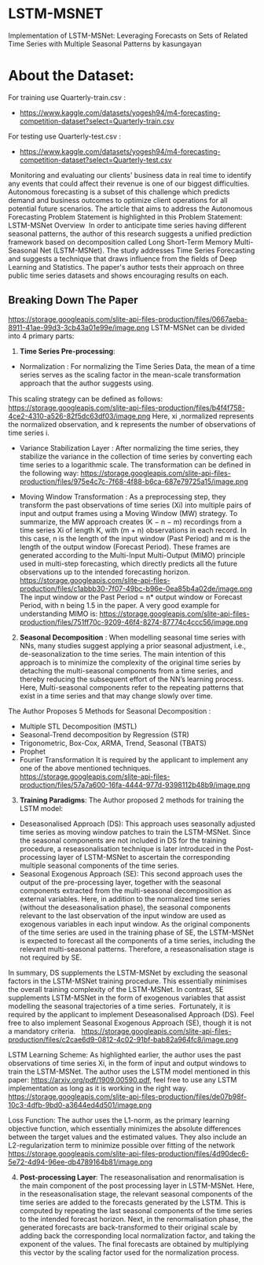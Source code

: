 # LSTM-MSNET
Implementation of LSTM-MSNet: Leveraging Forecasts on Sets of Related Time Series with Multiple Seasonal Patterns by kasungayan

# About the Dataset:
For training use Quarterly-train.csv : 
- https://www.kaggle.com/datasets/yogesh94/m4-forecasting-competition-dataset?select=Quarterly-train.csv

For testing use Quarterly-test.csv :
- https://www.kaggle.com/datasets/yogesh94/m4-forecasting-competition-dataset?select=Quarterly-test.csv

﻿
 Monitoring and evaluating our clients' business data in real time to identify any events that could affect their revenue is one of our biggest difficulties. 
 Autonomous forecasting is a subset of this challenge which predicts demand and business outcomes to optimize client operations for all potential future scenarios. 
 The article that aims to address the Autonomous Forecasting Problem Statement is highlighted in this Problem Statement:
 LSTM-MSNet Overview
﻿
In order to anticipate time series having different seasonal patterns, the author of this research suggests a unified prediction framework based on decomposition called Long Short-Term Memory Multi-Seasonal Net (LSTM-MSNet). 
 The study addresses Time Series Forecasting and suggests a technique that draws influence from the fields of Deep Learning and Statistics.   The paper's author tests their approach on three public time series datasets and shows encouraging results on each.
 ﻿
## Breaking Down The Paper
https://storage.googleapis.com/slite-api-files-production/files/0667aeba-8911-41ae-99d3-3cb43a01e99e/image.png
﻿
LSTM-MSNet can be divided into 4 primary parts:
﻿
1) **Time Series Pre-processing**:
 
 - Normalization : For normalizing the Time Series Data, the mean of a time series serves as the scaling factor in the mean-scale transformation approach that the author suggests using. ﻿

This scaling strategy can be deﬁned as follows:
﻿https://storage.googleapis.com/slite-api-files-production/files/b4f4f758-4ce2-4310-a526-82f5dc63df03/image.png
Here, xi ,normalized represents the normalized observation, and k represents the number of observations of time series i.
 
 - Variance Stabilization Layer : After normalizing the time series, they stabilize the variance in the collection of time series by converting each time series to a logarithmic scale. The transformation can be defined in the following way: 
https://storage.googleapis.com/slite-api-files-production/files/975e4c7c-7f68-4f88-b6ca-687e79725a15/image.png
 
 - Moving Window Transformation : As a preprocessing step, they transform the past observations of time series (Xi) into multiple pairs of input and output frames using a Moving Window (MW) strategy. To summarize, the MW approach creates (K − n − m) recordings from a time series Xi of length K, with (m + n) observations in each record. In this case, n is the length of the input window (Past Period) and m is the length of the output window (Forecast Period). These frames are generated according to the Multi-Input Multi-Output (MIMO) principle used in multi-step forecasting, which directly predicts all the future observations up to the intended forecasting horizon.
https://storage.googleapis.com/slite-api-files-production/files/c1abbb30-7f07-49bc-b96e-0ea85b4a02de/image.png
The input window or the Past Period = n* output window or Forecast Period, with n being 1.5 in the paper. A very good example for understanding MIMO is:
https://storage.googleapis.com/slite-api-files-production/files/751ff70c-9209-46f4-8274-87774c4ccc56/image.png
﻿
2)  **Seasonal Decomposition** : 
When modelling seasonal time series with NNs, many studies suggest applying a prior seasonal adjustment, i.e., de-seasonalization to the time series. The main intention of this approach is to minimize the complexity of the original time series by  detaching the multi-seasonal components from a time series, and thereby reducing the subsequent effort of the NN’s learning process. Here, Multi-seasonal components refer to the repeating patterns that exist in a time series and that may change slowly over time.

The Author Proposes 5 Methods for Seasonal Decomposition : 
- Multiple STL Decomposition (MSTL)
- Seasonal-Trend decomposition by Regression (STR)
- Trigonometric, Box-Cox, ARMA, Trend, Seasonal (TBATS)
- Prophet
- Fourier Transformation
It is required by the applicant to implement any one of the above mentioned techniques.
https://storage.googleapis.com/slite-api-files-production/files/57a7a600-16fa-4444-977d-9398112b48b9/image.png
﻿
﻿
3) **Training Paradigms**:
The Author proposed 2 methods for training the LSTM model:
- Deseasonalised Approach (DS): This approach uses seasonally adjusted time series as moving window patches to train the LSTM-MSNet. Since the seasonal components are not included in DS for the training procedure, a reseasonalisation technique is later introduced in the Post-processing layer of LSTM-MSNet to ascertain the corresponding multiple seasonal components of the time series.
- Seasonal Exogenous Approach (SE): This second approach uses the output of the pre-processing layer, together with the seasonal components extracted from the multi-seasonal decomposition as external variables. Here, in addition to the normalized time series (without the deseasonalisation phase), the seasonal components relevant to the last observation of the input window are used as exogenous variables in each input window. As the original components of the time series are used in the training phase of SE, the LSTM-MSNet is expected to forecast all the components of a time series, including the relevant multi-seasonal patterns. Therefore, a reseasonalisation stage is not required by SE.

In summary, DS supplements the LSTM-MSNet by excluding the seasonal factors in the LSTM-MSNet training procedure. This essentially minimises the overall training complexity of the LSTM-MSNet. In contrast, SE supplements LSTM-MSNet in the form of exogenous variables that assist modelling the seasonal trajectories of a time series.
﻿
Fortunately, it is required by the applicant to implement Deseasonalised Approach (DS). Feel free to also implement Seasonal Exogenous Approach (SE), though it is not a mandatory criteria.
﻿
﻿
https://storage.googleapis.com/slite-api-files-production/files/c2cae6d9-0812-4c02-91bf-bab82a964fc8/image.png
﻿

LSTM Learning Scheme:
As highlighted earlier, the author uses the past observations of time series Xi, in the form of input and output windows to train the LSTM-MSNet. The author uses the LSTM model mentioned in this paper: https://arxiv.org/pdf/1909.00590.pdf, feel free to use any LSTM implementation as long as it is working in the right way.
﻿
https://storage.googleapis.com/slite-api-files-production/files/de07b98f-10c3-4dfb-9bd0-a3644ed4d501/image.png
﻿

Loss Function: 
The author uses the L1-norm, as the primary learning objective function, which essentially minimizes the absolute differences between the target values and the estimated values. They also include an L2-regularization term to minimize possible over fitting of the network
﻿
https://storage.googleapis.com/slite-api-files-production/files/4d90dec6-5e72-4d94-96ee-db4789164b81/image.png

4) **Post-processing Layer**:
The reseasonalisation and renormalisation is the main component of the post processing layer in LSTM-MSNet. Here, in the reseasonalisation stage, the relevant seasonal components of the time series are added to the forecasts generated by the LSTM. This is computed by repeating the last seasonal components of the time series to the intended forecast horizon. Next, in the renormalisation phase, the generated forecasts are back-transformed to their original scale by adding back the corresponding local normalization factor, and taking the exponent of the values. The final forecasts are obtained by multiplying this vector by the scaling factor used for the normalization process. 
﻿
